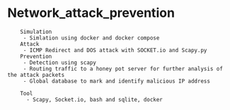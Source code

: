 # Network_attack_prevention
        Simulation
         - Simlation using docker and docker compose
        Attack 
         - ICMP Redirect and DOS attack with SOCKET.io and Scapy.py
        Prevention
         - Detection using scapy
         - Routing traffic to a honey pot server for further analysis of the attack packets
         - Global database to mark and identify malicious IP address
         
        Tool
          - Scapy, Socket.io, bash and sqlite, docker
